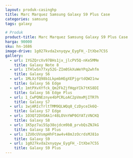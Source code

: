```yaml
---
layout: produk-casinghp
title: Marc Marquez Samsung Galaxy S9 Plus Case
categories: samsung
tags: galaxy

# Produk
product-title: Marc Marquez Samsung Galaxy S9 Plus Case
harga: 90000
sku: hn-1686
image-drive: 1g027kvda2xnyqyw_EygFH_-ItXbe7C5S
gallery:
  - url: 1YGZQrcXv97BHs1jx_jlcPV5Q-nKe5MMe
    title: Galaxy Note 8
  - url: 1THlwSn77xy52G-ZIm0SkXuWeYPq2whfm
    title: Galaxy S6
  - url: 1MLXzfQ98b1LkpmbHEgXEPjgrtdQW21nw
    title: Galaxy S6 Edge
  - url: 1mtPXvXYfck_Qm2FkZjfHqpYIk7tKS8DI
    title: Galaxy S6 Edge Plus
  - url: 1_CwPQNEznye4bPCRLoAC2pVmxMjITR7h
    title: Galaxy S7
  - url: 1wjARIcTrltTMM9QLWQq8_CzDyceIk6Q-
    title: Galaxy S7 Edge
  - url: 1O3Q72DVOAk1r48LOVnYWP0GYATzVNCKQ
    title: Galaxy S8
  - url: 1K5pz7ai5Sp38ojdcm9bB_prvbQsZNJkG
    title: Galaxy S8 Plus
  - url: 1ZUOcUVsmpHhFtaw4v48mJzOcrdsMJ81o
    title: Galaxy S9
  - url: 1g027kvda2xnyqyw_EygFH_-ItXbe7C5S
    title: Galaxy S9 Plus
---
```

